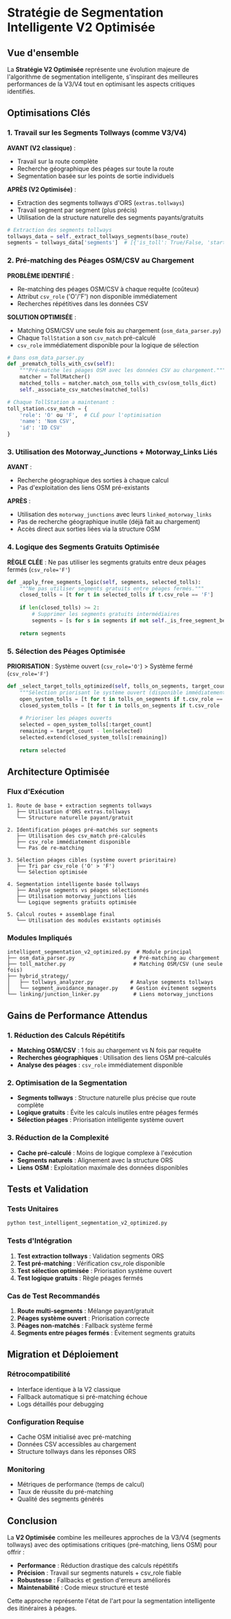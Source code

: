 # Stratégie de Segmentation Intelligente V2 Optimisée

## Vue d'ensemble

La **Stratégie V2 Optimisée** représente une évolution majeure de l'algorithme de segmentation intelligente, s'inspirant des meilleures performances de la V3/V4 tout en optimisant les aspects critiques identifiés.

## Optimisations Clés

### 1. Travail sur les Segments Tollways (comme V3/V4)

**AVANT (V2 classique)** :
- Travail sur la route complète
- Recherche géographique des péages sur toute la route
- Segmentation basée sur les points de sortie individuels

**APRÈS (V2 Optimisée)** :
- Extraction des segments tollways d'ORS (`extras.tollways`)
- Travail segment par segment (plus précis)
- Utilisation de la structure naturelle des segments payants/gratuits

```python
# Extraction des segments tollways
tollways_data = self._extract_tollways_segments(base_route)
segments = tollways_data['segments']  # [{'is_toll': True/False, 'start_waypoint': int, 'end_waypoint': int}]
```

### 2. Pré-matching des Péages OSM/CSV au Chargement

**PROBLÈME IDENTIFIÉ** :
- Re-matching des péages OSM/CSV à chaque requête (coûteux)
- Attribut `csv_role` ('O'/'F') non disponible immédiatement
- Recherches répétitives dans les données CSV

**SOLUTION OPTIMISÉE** :
- Matching OSM/CSV une seule fois au chargement (`osm_data_parser.py`)
- Chaque `TollStation` a son `csv_match` pré-calculé
- `csv_role` immédiatement disponible pour la logique de sélection

```python
# Dans osm_data_parser.py
def _prematch_tolls_with_csv(self):
    """Pré-matche les péages OSM avec les données CSV au chargement."""
    matcher = TollMatcher()
    matched_tolls = matcher.match_osm_tolls_with_csv(osm_tolls_dict)
    self._associate_csv_matches(matched_tolls)

# Chaque TollStation a maintenant :
toll_station.csv_match = {
    'role': 'O' ou 'F',  # CLÉ pour l'optimisation
    'name': 'Nom CSV',
    'id': 'ID CSV'
}
```

### 3. Utilisation des Motorway_Junctions + Motorway_Links Liés

**AVANT** :
- Recherche géographique des sorties à chaque calcul
- Pas d'exploitation des liens OSM pré-existants

**APRÈS** :
- Utilisation des `motorway_junctions` avec leurs `linked_motorway_links`
- Pas de recherche géographique inutile (déjà fait au chargement)
- Accès direct aux sorties liées via la structure OSM

### 4. Logique des Segments Gratuits Optimisée

**RÈGLE CLÉE** : Ne pas utiliser les segments gratuits entre deux péages fermés (`csv_role='F'`)

```python
def _apply_free_segments_logic(self, segments, selected_tolls):
    """Ne pas utiliser segments gratuits entre péages fermés."""
    closed_tolls = [t for t in selected_tolls if t.csv_role == 'F']
    
    if len(closed_tolls) >= 2:
        # Supprimer les segments gratuits intermédiaires
        segments = [s for s in segments if not self._is_free_segment_between_closed_tolls(s, closed_tolls)]
    
    return segments
```

### 5. Sélection des Péages Optimisée

**PRIORISATION** : Système ouvert (`csv_role='O'`) > Système fermé (`csv_role='F'`)

```python
def _select_target_tolls_optimized(self, tolls_on_segments, target_count):
    """Sélection priorisant le système ouvert (disponible immédiatement)."""
    open_system_tolls = [t for t in tolls_on_segments if t.csv_role == 'O']
    closed_system_tolls = [t for t in tolls_on_segments if t.csv_role != 'O']
    
    # Prioriser les péages ouverts
    selected = open_system_tolls[:target_count]
    remaining = target_count - len(selected)
    selected.extend(closed_system_tolls[:remaining])
    
    return selected
```

## Architecture Optimisée

### Flux d'Exécution

```
1. Route de base + extraction segments tollways
   ├── Utilisation d'ORS extras.tollways
   └── Structure naturelle payant/gratuit

2. Identification péages pré-matchés sur segments
   ├── Utilisation des csv_match pré-calculés
   ├── csv_role immédiatement disponible
   └── Pas de re-matching

3. Sélection péages cibles (système ouvert prioritaire)
   ├── Tri par csv_role ('O' > 'F')
   └── Sélection optimisée

4. Segmentation intelligente basée tollways
   ├── Analyse segments vs péages sélectionnés
   ├── Utilisation motorway_junctions liés
   └── Logique segments gratuits optimisée

5. Calcul routes + assemblage final
   └── Utilisation des modules existants optimisés
```

### Modules Impliqués

```
intelligent_segmentation_v2_optimized.py  # Module principal
├── osm_data_parser.py                   # Pré-matching au chargement
├── toll_matcher.py                      # Matching OSM/CSV (une seule fois)
├── hybrid_strategy/
│   ├── tollways_analyzer.py            # Analyse segments tollways
│   └── segment_avoidance_manager.py    # Gestion évitement segments
└── linking/junction_linker.py           # Liens motorway_junctions
```

## Gains de Performance Attendus

### 1. Réduction des Calculs Répétitifs
- **Matching OSM/CSV** : 1 fois au chargement vs N fois par requête
- **Recherches géographiques** : Utilisation des liens OSM pré-calculés
- **Analyse des péages** : `csv_role` immédiatement disponible

### 2. Optimisation de la Segmentation
- **Segments tollways** : Structure naturelle plus précise que route complète
- **Logique gratuits** : Évite les calculs inutiles entre péages fermés
- **Sélection péages** : Priorisation intelligente système ouvert

### 3. Réduction de la Complexité
- **Cache pré-calculé** : Moins de logique complexe à l'exécution
- **Segments naturels** : Alignement avec la structure ORS
- **Liens OSM** : Exploitation maximale des données disponibles

## Tests et Validation

### Tests Unitaires
```bash
python test_intelligent_segmentation_v2_optimized.py
```

### Tests d'Intégration
1. **Test extraction tollways** : Validation segments ORS
2. **Test pré-matching** : Vérification csv_role disponible
3. **Test sélection optimisée** : Priorisation système ouvert
4. **Test logique gratuits** : Règle péages fermés

### Cas de Test Recommandés
1. **Route multi-segments** : Mélange payant/gratuit
2. **Péages système ouvert** : Priorisation correcte
3. **Péages non-matchés** : Fallback système fermé
4. **Segments entre péages fermés** : Évitement segments gratuits

## Migration et Déploiement

### Rétrocompatibilité
- Interface identique à la V2 classique
- Fallback automatique si pré-matching échoue
- Logs détaillés pour debugging

### Configuration Requise
- Cache OSM initialisé avec pré-matching
- Données CSV accessibles au chargement
- Structure tollways dans les réponses ORS

### Monitoring
- Métriques de performance (temps de calcul)
- Taux de réussite du pré-matching
- Qualité des segments générés

## Conclusion

La **V2 Optimisée** combine les meilleures approches de la V3/V4 (segments tollways) avec des optimisations critiques (pré-matching, liens OSM) pour offrir :

- **Performance** : Réduction drastique des calculs répétitifs
- **Précision** : Travail sur segments naturels + csv_role fiable
- **Robustesse** : Fallbacks et gestion d'erreurs améliorés
- **Maintenabilité** : Code mieux structuré et testé

Cette approche représente l'état de l'art pour la segmentation intelligente des itinéraires à péages.
